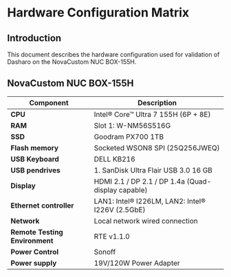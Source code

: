 # Hardware Configuration Matrix

## Introduction

This document describes the hardware configuration used for validation of
Dasharo on the NovaCustom NUC BOX-155H.

## NovaCustom NUC BOX-155H

| Component                      | Description                                 |
|--------------------------------|---------------------------------------------|
| **CPU**                        | Intel® Core™ Ultra 7 155H (6P + 8E)         |
| **RAM**                        | Slot 1: W-NM56S516G                              |
| **SSD**                        | Goodram PX700 1TB                                |
| **Flash memory**               | Socketed WSON8 SPI (25Q256JWEQ) |
| **USB Keyboard**               |  DELL KB216                               |
| **USB pendrives**              | 1. SanDisk Ultra  Flair USB 3.0 16 GB   |
| **Display**                    | HDMI 2.1 / DP 2.1 / DP 1.4a (Quad-display capable) |
| **Ethernet controller**        | LAN1: Intel® I226LM, LAN2: Intel® I226V (2.5GbE) |
| **Network**                    | Local network wired connection              |
| **Remote Testing Environment** | RTE v1.1.0                                  |
| **Power Control**              | Sonoff                                      |
| **Power supply**               | 19V/120W Power Adapter                      |
